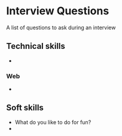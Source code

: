 # Interview Questions
A list of questions to ask during an interview

## Technical skills
-

### Web
- 


## Soft skills
- What do you like to do for fun?
-
